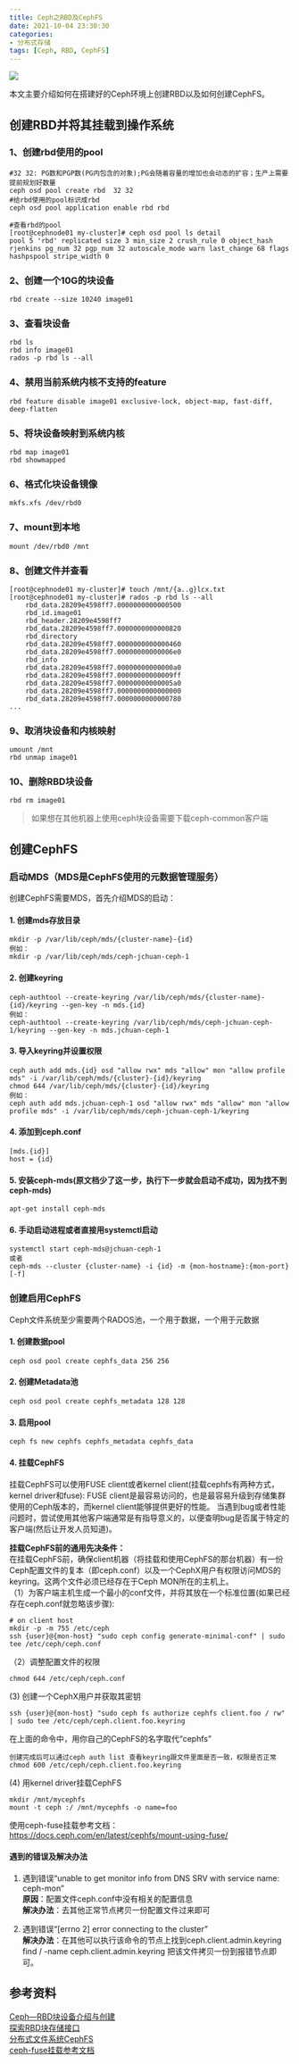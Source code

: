 ```yaml
---
title: Ceph之RBD及CephFS
date: 2021-10-04 23:30:30
categories:
- 分布式存储
tags: [Ceph, RBD, CephFS]
---
```


![](https://z3.ax1x.com/2021/10/04/4OHOYR.png)

<!-- more -->

本文主要介绍如何在搭建好的Ceph环境上创建RBD以及如何创建CephFS。  

## 创建RBD并将其挂载到操作系统

### 1、创建rbd使用的pool
```
#32 32: PG数和PGP数(PG内包含的对象);PG会随着容量的增加也会动态的扩容；生产上需要提前规划好数量
ceph osd pool create rbd  32 32
#给rbd使用的pool标识成rbd
ceph osd pool application enable rbd rbd 

#查看rbd的pool
[root@cephnode01 my-cluster]# ceph osd pool ls detail
pool 5 'rbd' replicated size 3 min_size 2 crush_rule 0 object_hash rjenkins pg_num 32 pgp_num 32 autoscale_mode warn last_change 68 flags hashpspool stripe_width 0
```

### 2、创建一个10G的块设备
```
rbd create --size 10240 image01 
```

### 3、查看块设备
```
rbd ls
rbd info image01
rados -p rbd ls --all
```

### 4、禁用当前系统内核不支持的feature
```
rbd feature disable image01 exclusive-lock, object-map, fast-diff, deep-flatten
```

### 5、将块设备映射到系统内核
```
rbd map image01 
rbd showmapped
```

### 6、格式化块设备镜像
```
mkfs.xfs /dev/rbd0
```

### 7、mount到本地
```
mount /dev/rbd0 /mnt
```

### 8、创建文件并查看
```
[root@cephnode01 my-cluster]# touch /mnt/{a..g}lcx.txt
[root@cephnode01 my-cluster]# rados -p rbd ls --all
    rbd_data.28209e4598ff7.0000000000000500
    rbd_id.image01
    rbd_header.28209e4598ff7
    rbd_data.28209e4598ff7.0000000000000820
    rbd_directory
    rbd_data.28209e4598ff7.0000000000000460
    rbd_data.28209e4598ff7.00000000000006e0
    rbd_info
    rbd_data.28209e4598ff7.00000000000000a0
    rbd_data.28209e4598ff7.00000000000009ff
    rbd_data.28209e4598ff7.00000000000005a0
    rbd_data.28209e4598ff7.0000000000000000
    rbd_data.28209e4598ff7.0000000000000780
...
```

### 9、取消块设备和内核映射
```
umount /mnt
rbd unmap image01 
```

### 10、删除RBD块设备
```
rbd rm image01
```
>如果想在其他机器上使用ceph块设备需要下载ceph-common客户端


## 创建CephFS
### 启动MDS（MDS是CephFS使用的元数据管理服务）
创建CephFS需要MDS，首先介绍MDS的启动：

#### 1. 创建mds存放目录
```
mkdir -p /var/lib/ceph/mds/{cluster-name}-{id}
例如：
mkdir -p /var/lib/ceph/mds/ceph-jchuan-ceph-1
```

#### 2. 创建keyring
```
ceph-authtool --create-keyring /var/lib/ceph/mds/{cluster-name}-{id}/keyring --gen-key -n mds.{id}
例如：
ceph-authtool --create-keyring /var/lib/ceph/mds/ceph-jchuan-ceph-1/keyring --gen-key -n mds.jchuan-ceph-1
```

#### 3. 导入keyring并设置权限
```
ceph auth add mds.{id} osd "allow rwx" mds "allow" mon "allow profile mds" -i /var/lib/ceph/mds/{cluster}-{id}/keyring
chmod 644 /var/lib/ceph/mds/{cluster}-{id}/keyring
例如：
ceph auth add mds.jchuan-ceph-1 osd "allow rwx" mds "allow" mon "allow profile mds" -i /var/lib/ceph/mds/ceph-jchuan-ceph-1/keyring
```

#### 4. 添加到ceph.conf
```
[mds.{id}]
host = {id}
```

#### 5. 安装ceph-mds(原文档少了这一步，执行下一步就会启动不成功，因为找不到ceph-mds)
```
apt-get install ceph-mds
```

#### 6. 手动启动进程或者直接用systemctl启动
```
systemctl start ceph-mds@jchuan-ceph-1
或者
ceph-mds --cluster {cluster-name} -i {id} -m {mon-hostname}:{mon-port} [-f]
```



### 创建启用CephFS
Ceph文件系统至少需要两个RADOS池，一个用于数据，一个用于元数据
#### 1. 创建数据pool
```
ceph osd pool create cephfs_data 256 256
```

#### 2. 创建Metadata池
```
ceph osd pool create cephfs_metadata 128 128
```

#### 3. 启用pool
```
ceph fs new cephfs cephfs_metadata cephfs_data
```

#### 4. 挂载CephFS
挂载CephFS可以使用FUSE client或者kernel client(挂载cephfs有两种方式，kernel driver和fuse):
FUSE client是最容易访问的，也是最容易升级到存储集群使用的Ceph版本的，而kernel client能够提供更好的性能。
当遇到bug或者性能问题时，尝试使用其他客户端通常是有指导意义的，以便查明bug是否属于特定的客户端(然后让开发人员知道)。   
 
**挂载CephFS前的通用先决条件：**  
在挂载CephFS前，确保client机器（将挂载和使用CephFS的那台机器）有一份Ceph配置文件的复本（即ceph.conf）以及一个CephX用户有权限访问MDS的keyring。这两个文件必须已经存在于Ceph MON所在的主机上。   
（1）为客户端主机生成一个最小的conf文件，并将其放在一个标准位置(如果已经存在ceph.conf就忽略该步骤):
```
# on client host
mkdir -p -m 755 /etc/ceph
ssh {user}@{mon-host} "sudo ceph config generate-minimal-conf" | sudo tee /etc/ceph/ceph.conf
```

（2）调整配置文件的权限
```
chmod 644 /etc/ceph/ceph.conf
```

(3) 创建一个CephX用户并获取其密钥
```
ssh {user}@{mon-host} "sudo ceph fs authorize cephfs client.foo / rw" | sudo tee /etc/ceph/ceph.client.foo.keyring
```

在上面的命令中，用你自己的CephFS的名字取代“cephfs”


```
创建完成后可以通过ceph auth list 查看keyring跟文件里面是否一致，权限是否正常
chmod 600 /etc/ceph/ceph.client.foo.keyring
```

(4) 用kernel driver挂载CephFS
```
mkdir /mnt/mycephfs
mount -t ceph :/ /mnt/mycephfs -o name=foo
```
使用ceph-fuse挂载参考文档：https://docs.ceph.com/en/latest/cephfs/mount-using-fuse/

#### 遇到的错误及解决办法
1. 遇到错误“unable to get monitor info from DNS SRV with service name: ceph-mon”   
**原因**：配置文件ceph.conf中没有相关的配置信息  
**解决办法**：去其他正常节点拷贝一份配置文件过来即可

2. 遇到错误“[errno 2] error connecting to the cluster”  
**解决办法**：在其他可以执行该命令的节点上找到ceph.client.admin.keyring
find / -name ceph.client.admin.keyring
把该文件拷贝一份到报错节点即可。


## 参考资料
[Ceph—RBD块设备介绍与创建](https://www.jianshu.com/p/712e58d36a77)  
[探索RBD块存储接口](https://cloud.tencent.com/developer/article/1592961)  
[分布式文件系统CephFS](https://durantthorvalds.top/2021/01/17/2021117-「核心」Ceph学习三部曲之八：分布式文件系统CephFS/)  
[ceph-fuse挂载参考文档](https://docs.ceph.com/en/latest/cephfs/mount-using-fuse/)